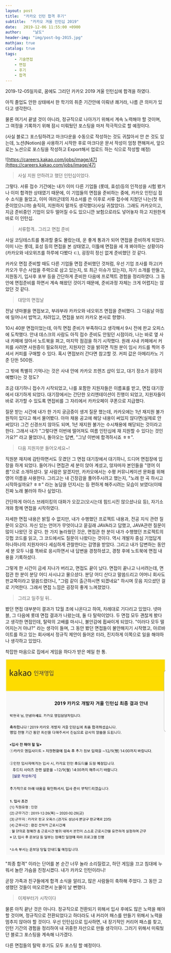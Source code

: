 ```yaml
---
layout: post
title:  "카카오 인턴 합격 후기"
subtitle:  "카카오 겨울 인턴십 2019"
date:   2019-12-06 11:55:00 +0900
author:     "날도"
header-img: "img/post-bg-2015.jpg"
mathjax: true
catalog: true
tags: 
    - 기술면접
    - 면접
    - 후기
    - 합격
---
```


2019-12-05일자로, 꿈에도 그리던 카카오 2019 겨울 인턴십에 합격을 하였다.

아직 졸업도 안한 상태에서 한 학기의 취준 기간안에 이뤄낸 쾌거라, 나름 큰 의미가 있다고 생각한다.

물론 여기서 끝낼 것이 아니라, 정규직으로 나아가기 위해서 계속 노력해야 할 것이며, 그 여정을 기록하기 위해 잠시 미뤄뒀던 포스팅을 마저 적극적으로 할 예정이다.

(사실 블로그 포스팅하려고 마크다운을 수동으로 작성하는 것도 귀찮아서 안 쓴 것도 있는데, 노션(Notion)을 사용하기 시작한 후로 마크다운 문서 작성이 엄청 편해져서, 앞으로는 노션으로 포스팅을 작성하고 Export해서 업로드 하는 식으로 작성할 예정)

![https://careers.kakao.com/jobs/image/47](https://careers.kakao.com/jobs/image/47)

> 사실 지원 안하려고 했던 인턴십이었다.

그렇다. 서류 접수 기간에는 내가 이미 다른 기업들 (롯데, 효성)등의 인적성을 시험 봤거나 이미 합격한 상태였기 때문에, 이 기업들의 면접을 준비하는 중에, 카카오 인턴십 접수 소식을 들었고, 이미 여러군데의 자소서를 쓴 이후로 서류 접수에 지쳤던 나는(첫 취준이었으니까) 솔직히, 지원하지 말까도 생각했다(사실 귀찮았다). 그래도 카카오이고, 지금 준비중인 기업이 모두 떨어질 수도 있으니깐 보험으로라도 넣어놓자 하고 지원한게 바로 이 인턴십.

> 서류합격.. 그리고 면접 준비

사실 코딩테스트를 통과할 줄도 몰랐는데, 운 좋게 통과가 되어 면접을 준비하게 되었다. 이미 나는 롯데, 효성 등의 면접을 본 상태였고, 이틀에 면접을 세 개 봐야하는 상황이라(카카오와 네오위즈를 하루에 다봤다 ㄷ), 굉장히 정신 없게 준비했던 것 같다.

카카오 면접 준비할 때도 다른 기업들 면접 준비했던 것처럼, 우선 기업 조사를 하고(카카오가 무슨 사업을 주력으로 삼고 있는지, 또 최근 이슈가 있는지), 자기 소개를 만들고, 지원동기, 입사후 포부 등을 간단하게 준비한 다음에 프로젝트 경험을 정리하였다. 그 동안에 면접준비를 하면서 계속 해왔던 것이기 때문에, 준비과정 자체는 크게 어렵지는 않았던 것 같다.

> 대망의 면접날

전날 넷마블을 면접보고, 부랴부랴 카카오와 네오위즈 면접을 준비했다. 그 다음날 아침에 일어나서 밥먹고, 차려입고, 면접을 보러 카카오 본사로 향했다. 

10시 40분 면접이었는데, 아직 면접 준비가 부족하다고 생각해서 9시 전에 판교 오피스에 도착했다. 안내 데스크의 사람도 아직 접수 준비도 안됬던 시점이라, 나는 바로 옆 사내 카페에 앉아서 노트북을 펴고, 마지막 점검을 하기 시작했다. 원래 사내 카페에서 커피를 사려면 사원증이 필요하지만, 지원자인 것을 밝히면 직원 분이 임시 카드를 찍어 주셔서 커피를 구매할 수 있다. 혹시 면접보러 간다면 참고할 것. 커피 값은 아메리카노 기준 단돈 500원.

그 밖에 특별히 기억나는 것은 사내 안에 카카오 프렌즈 샵이 있고, 대기 장소가 굉장히 예뻤다는 것 정도?

조금 대기하니 접수가 시작되었고, 나를 포함한 지원자들은 이름표를 받고, 면접 대기장에서 대기하게 되었다. 대기장에서는 간단한 오리엔테이션이 진행이 되었고, 지원자들이 바로 귀가할 수 있도록 면접비를 그 자리에서 카카오페이 쿠폰으로 지급했다. 

질문 받는 시간에 내가 한 가지 궁금증이 생겨 질문 했는데, 카카오에는 1년 재지원 불가 원칙이 있다고 해서 물어봤다. 아마 채용 공고에 해당 내용이 써있지 않다면(실제로 안 써있다) 그건 신경쓰지 않아도 되며, 1년 재지원 불가는 수시채용에 해당되는 것이라고 한다. 그래서 내가 "그렇다면 이번에 떨어져도 여름 인턴십에 재 지원할 수 있다는 것인가요?" 라고 물었더니, 돌아오는 답변, "그냥 이번에 합격하시죠 ㅎㅎ".

> 다음 지원자분 들어오세요~!

직원분 재치에 감탄하면서도 웃겼던 그 면접 대기장에서 대기하니, 드디어 면접장에 입장을 하게 되었다. 들어가니 면접관 세 분이 앉아 계셨고, 앉자마자 본인들을 "영어 이름"으로 소개하셨다. 알 사람은 알겠지만, 카카오에서는 수평 커뮤니케이션 문화를 위해 영어 이름을 사용한다. 그리고는 내 긴장감을 풀어주시려고 했는지, "노래 한 곡 하시고 시작하실까요? ㅎㅎ" 라는 농담을 던지시는 등 편하게 해주시려는 모습이 보였다(이때 진짜 노래 불러야 하나 싶었다). 

간단하게 아이스 브레이킹의 대화가 오갔고(오시는데 힘드시진 않으셨나요 등), 자기소개와 함께 면접을 시작하였다.

자세한 면접 내용은 밝힐 수 없지만, 내가 수행했던 프로젝트 내용과, 전공 지식 관련 질문이 오갔다. 자신 있는 언어가 무엇이냐고 묻길래 JAVA라고 답했고, JAVA관련 질문이 많이 나왔던 것 같다. 한 가지 놀라웠던 것은, 면접관 한 분이 내가 수행했던 프로젝트의 깃헙 코드를 읽고, 그 코드에서도 질문이 나왔다는 것이다. 역시 개발자 중심 기업답게 하나하나의 지원자마다 세심하게 관찰한다는 감명을 받았다. 그리고 내가 답변하는 동안 세 분 모두 나를 똑바로 응시하면서 내 답변을 경청하셨고, 경청 후에 노트북에 면접 내용을 기록하셨다.

그렇게 한 시간이 금세 지나가 버리고, 면접도 끝이 났다. 면접이 끝나고 나서려는데, 면접관 한 분이 분당 어디 사시냐고 물으셨다. 분당 어디 산다고 말씀드리고 어머니 회사도 판교쪽이라고 말씀드렸더니, "그럼 같이 출근하시면 되겠네요" 하시며 웃음 지으셨던 걸로 기억한다. 그래서 면접 느낌은 굉장히 좋게 느껴졌었다.

> 그리고 일주일 뒤..

봤던 면접 대부분이 결과가 12월 초에 나온다고 하여, 차례대로 기다리고 있었다. 넷마블, 그 다음에 롯데 면접 결과가 나왔는데, 둘 다 탈락이었다. 두 면접 모두 괜찮게 봤다고 생각한 면접인데, 탈락의 고배를 마시니, 불안감에 휩싸이게 되었다. "이러다 모두 떨어지는거 아냐?" 라는 생각이 들며, 그 동안 봤던 면접들이 불안해지기 시작했고, 아르바이트를 하고 있는 회사에서 정규직 제안이 들어온 터라, 진지하게 이쪽으로 일을 해야하나 생각하고 있었다.

착잡한 마음으로 집에서 게임을 하다가 받은 메일 한 통.

![KakaoTalk_20191206_001408156.jpg](/img/in-post/post-kakao-internship-review/1.jpg)

"최종 합격" 이라는 단어를 본 순간 너무 놀라 소리질렀고, 하던 게임을 끄고 침대에 누워서 놀란 가슴을 진정시켰다. 내가 카카오 인턴이라니!

곧장 가족과 친구들에게 합격 소식을 알리고, 많은 사람들이 축하해 주었다. 그 동안 고생했던 것들이 떠오르면서 눈물이 날 뻔했다.

> 이제부터가 시작이다

물론 아직 끝난 것은 아니다. 정규직으로 전환되기 위해서 입사 후에도 많은 노력을 해야 할 것이며, 정규직으로 전환되었다고 하더라도 내 커리어 패스를 만들기 위해서 노력을 멈추지 않아야 할 것이다. 우선 인턴십으로 입사하면, 내 장기적인 커리어 패스를 찾고, 인턴 기간의 경험을 정리하여 내 귀중한 자산으로 만들 생각이다. 그러기 위해서 미뤄뒀던 블로그 포스팅을 계속해 나가겠다.

다른 면접들의 탈락 후기도 모두 포스팅 할 예정이다.